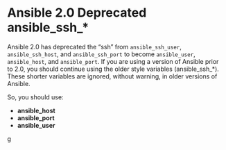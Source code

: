 # Ansible 2.0 Deprecated ansible_ssh_*

Ansible 2.0 has deprecated the “ssh” from `ansible_ssh_user`, `ansible_ssh_host`, and `ansible_ssh_port` to become `ansible_user`, `ansible_host`, and `ansible_port`. If you are using a version of Ansible prior to 2.0, you should continue using the older style variables (ansible_ssh_*). These shorter variables are ignored, without warning, in older versions of Ansible.

So, you should use:

- **ansible_host**
- **ansible_port**
- **ansible_user**

g